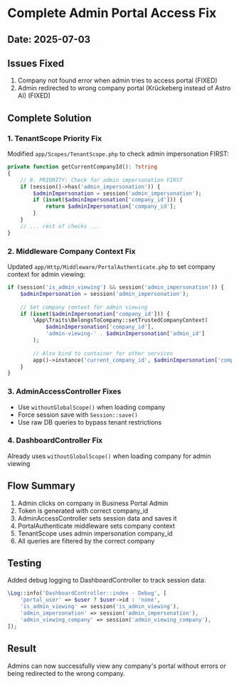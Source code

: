 # Complete Admin Portal Access Fix

## Date: 2025-07-03

## Issues Fixed
1. Company not found error when admin tries to access portal (FIXED)
2. Admin redirected to wrong company portal (Krückeberg instead of Astro AI) (FIXED)

## Complete Solution

### 1. TenantScope Priority Fix
Modified `app/Scopes/TenantScope.php` to check admin impersonation FIRST:
```php
private function getCurrentCompanyId(): ?string
{
    // 0. PRIORITY: Check for admin impersonation FIRST
    if (session()->has('admin_impersonation')) {
        $adminImpersonation = session('admin_impersonation');
        if (isset($adminImpersonation['company_id'])) {
            return $adminImpersonation['company_id'];
        }
    }
    // ... rest of checks ...
}
```

### 2. Middleware Company Context Fix
Updated `app/Http/Middleware/PortalAuthenticate.php` to set company context for admin viewing:
```php
if (session('is_admin_viewing') && session('admin_impersonation')) {
    $adminImpersonation = session('admin_impersonation');
    
    // Set company context for admin viewing
    if (isset($adminImpersonation['company_id'])) {
        \App\Traits\BelongsToCompany::setTrustedCompanyContext(
            $adminImpersonation['company_id'],
            'admin-viewing-' . $adminImpersonation['admin_id']
        );
        
        // Also bind to container for other services
        app()->instance('current_company_id', $adminImpersonation['company_id']);
    }
}
```

### 3. AdminAccessController Fixes
- Use `withoutGlobalScope()` when loading company
- Force session save with `Session::save()`
- Use raw DB queries to bypass tenant restrictions

### 4. DashboardController Fix
Already uses `withoutGlobalScope()` when loading company for admin viewing

## Flow Summary
1. Admin clicks on company in Business Portal Admin
2. Token is generated with correct company_id
3. AdminAccessController sets session data and saves it
4. PortalAuthenticate middleware sets company context
5. TenantScope uses admin impersonation company_id
6. All queries are filtered by the correct company

## Testing
Added debug logging to DashboardController to track session data:
```php
\Log::info('DashboardController::index - Debug', [
    'portal_user' => $user ? $user->id : 'none',
    'is_admin_viewing' => session('is_admin_viewing'),
    'admin_impersonation' => session('admin_impersonation'),
    'admin_viewing_company' => session('admin_viewing_company'),
]);
```

## Result
Admins can now successfully view any company's portal without errors or being redirected to the wrong company.